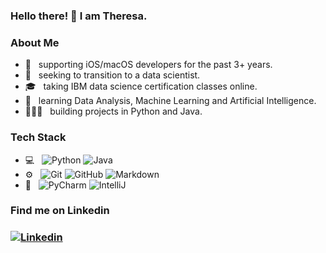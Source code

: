 ### Hello there! 👋   I am Theresa. 

<h3> About Me </h3>

- 💼 &nbsp; supporting iOS/macOS developers for the past 3+ years.
- 🔭 &nbsp; seeking to transition to a data scientist.
- 🎓 &nbsp; taking IBM data science certification classes online.
- 🌱 &nbsp; learning Data Analysis, Machine Learning and Artificial Intelligence.
- 👩🏻‍💻 &nbsp; building projects in Python and Java.

<h3> Tech Stack </h3>

- 💻 &nbsp;
  ![Python](https://img.shields.io/badge/-Python-333333?style=flat&logo=python)
  ![Java](https://img.shields.io/badge/-Java-333333?style=flat&logo=Java&logoColor=<white>)
- ⚙️ &nbsp;
  ![Git](https://img.shields.io/badge/-Git-333333?style=flat&logo=git)
  ![GitHub](https://img.shields.io/badge/-GitHub-333333?style=flat&logo=github)
  ![Markdown](https://img.shields.io/badge/-Markdown-333333?style=flat&logo=markdown)
- 🔧 &nbsp;
  ![PyCharm](https://img.shields.io/badge/-PyCharm-333333?style=flat&logo=PyCharm&logoColor=<yellowgreen>)
  ![IntelliJ](https://img.shields.io/badge/-IntelliJ-333333?style=flat&logo=IntelliJ&logoColor=<orange>)


<h3> Find me on Linkedin <h3>

[![Linkedin](https://img.shields.io/badge/-LinkedIn-blue?style=flat&logo=Linkedin&logoColor=white)](https://www.linkedin.com/in/qianyu-ma/)

